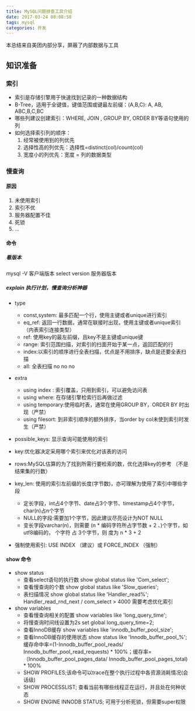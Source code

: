```yaml
---
title: MySQL问题排查工具介绍
date: 2017-03-24 08:08:58
tags: mysql
categories: 开发
---
```

本总结来自美团内部分享，屏蔽了内部数据与工具

## 知识准备
### 索引
- 索引是存储引擎用于快速找到记录的一种数据结构
- B-Tree，适用于全键值，键值范围或键最左前缀：(A,B,C): A, AB, ABC,B,C,BC
- 哪些列建议创建索引：WHERE, JOIN , GROUP BY, ORDER BY等语句使用的列
- 如何选择索引列的顺序：
  1. 经常被使用到的列优先
  2. 选择性高的列优先：选择性=distinct(col)/count(col) 
  3. 宽度小的列优先：宽度 = 列的数据类型

### 慢查询
#### 原因
1. 未使用索引
2. 索引不优
3. 服务器配置不佳
4. 死锁
5. ...

#### 命令
##### 看版本
mysql -V 客户端版本 select version 服务器版本
##### explain 执行计划，慢查询分析神器
- type
  - const,system: 最多匹配一个行，使用主键或者unique进行索引
  - eq_ref: 返回一行数据，通常在联接时出现，使用主键或者unique索引（内表索引连接类型）
  - ref: 使用key的最左前缀，且key不是主键或unique键
  - range: 索引范围扫描，对索引的扫面开始于某一点，返回匹配的行
  - index:以索引的顺序进行全表扫描，优点是不用排序，缺点是还要全表扫描
  - all: 全表扫描 no no no
  
- extra
  - using index : 索引覆盖，只用到索引，可以避免访问表
  - using where: 在存储引擎检索行后再做过滤
  - using temporary:使用临时表，通常在使用GROUP BY，ORDER BY 时出现（严禁）
  - using filesort:  到非索引顺序的额外排序，当order by col未使到索引时发生（严禁）
- possible_keys: 显示查询可能使用的索引
- key:优化器决定采用哪个索引来优化对该表的访问
- rows:MySQL估算的为了找到所需行要检索的数，优化选择key的参考 （不是结果集的行数）
- key_len: 使用的索引左前缀的长度(字节数)，亦可理解为使用了索引中哪些字段
  - 定长字段，int占4个字节、date占3个字节、timestamp占4个字节，char(n)占n个字节
  - NULL的字段:需要加1个字节，因此建议尽亮设计为NOT NULL
  - 变长字段varchar(n)，则需要 (n * 编码字符所占字节数 + 2 、)个字节，如utf8编码的， 个字符
占 3个字节，则 度为 n * 3 + 2
- 强制使用索引: USE INDEX （建议）或 FORCE_INDEX （强制）

#### show 命令
- show status
  - 查看select语句的执行数 show global status like 'Com_select';
  - 查看慢查询的个数  show global status like 'Slow_queries';
  - 表扫描情况 show global status like 'Handler_read%';  Handler_read_rnd_next / com_select > 4000 需要考虑优化索引
- show variables
  - 查看慢查询相关的配置 show variables like 'long_query_time';
  - 将慢查询时间线设置为2s set global long_query_time=2;
  - 查看InnoDB缓存  show variables like 'innodb_buffer_pool_size';
  - 查看InnoDB缓存的使用状态 show status like 'Innodb_buffer_pool_%'; 缓存命中率=(1-Innodb_buffer_pool_reads/ Innodb_buffer_pool_read_requests) * 100%；缓存率=（Innodb_buffer_pool_pages_data/ Innodb_buffer_pool_pages_total) * 100%
  - SHOW PROFILES;该命令可以trace在整个执行过程中各资源消耗情况(会话级)
  - SHOW PROCESSLIST; 查看当前有哪些线程正在运行，并且处在何种状态
  - SHOW ENGINE INNODB STATUS; 可用于分析死锁，但需要super权限
